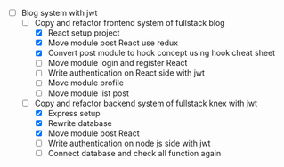 * [ ] Blog system with jwt
  * [ ] Copy and refactor frontend system of fullstack blog
    * [x] React setup project
    * [x] Move module post React use redux
    * [x] Convert post module to hook concept using hook cheat sheet
    * [ ] Move module login and register React
    * [ ] Write authentication on React side with jwt
    * [ ] Move module profile
    * [ ] Move module list post
  * [ ] Copy and refactor backend system of fullstack knex with jwt
    * [x] Express setup
    * [x] Rewrite database
    * [x] Move module post React
    * [ ] Write authentication on node js side with jwt
    * [ ] Connect database and check all function again
